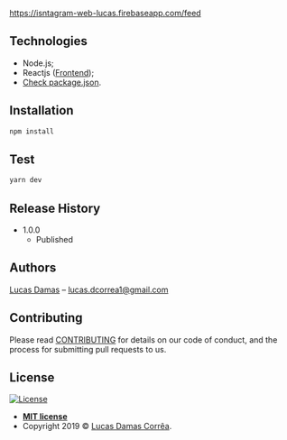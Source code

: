 https://isntagram-web-lucas.firebaseapp.com/feed
## Technologies

  - Node.js;
  - Reactjs ([Frontend](https://github.com/lucasdcorrea1/Instagram-web));
  - [Check package.json](/src/package.json).

## Installation

```sh
npm install
```

## Test

```sh
yarn dev
```

## Release History

* 1.0.0
    * Published

## Authors

[Lucas Damas](https://github.com/lucasdcorrea1) – lucas.dcorrea1@gmail.com


## Contributing

Please read [CONTRIBUTING](https://github.com/lucasdcorrea1/Instagram-web/blob/master/CONTRIBUTING.md) for details on our code of conduct, and the process for submitting pull requests to us.

## License

[![License](http://img.shields.io/:license-mit-blue.svg?style=flat-square)](http://badges.mit-license.org)
- **[MIT license](https://github.com/Data-Tongji/datatongji-backend/blob/master/LICENCE)**
- Copyright 2019 © <a href="https://www.gitshowcase.com/lucasdcorrea1" target="_blank">Lucas Damas Corrêa</a>.
